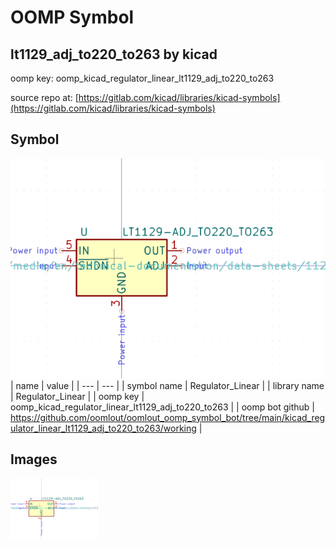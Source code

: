 # OOMP Symbol  
## lt1129_adj_to220_to263  by kicad  
  
oomp key: oomp_kicad_regulator_linear_lt1129_adj_to220_to263  
  
source repo at: [https://gitlab.com/kicad/libraries/kicad-symbols](https://gitlab.com/kicad/libraries/kicad-symbols)  
## Symbol  
  
[![working.png](working_600.png)](working.png)  
| name | value | 
| --- | --- | 
| symbol name | Regulator_Linear | 
| library name | Regulator_Linear | 
| oomp key | oomp_kicad_regulator_linear_lt1129_adj_to220_to263 | 
| oomp bot github | https://github.com/oomlout/oomlout_oomp_symbol_bot/tree/main/kicad_regulator_linear_lt1129_adj_to220_to263/working | 
## Images  
  
[![working.png](working_140.png)](working.png)  
